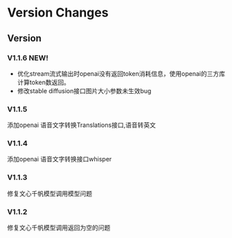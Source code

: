﻿# Version Changes

## Version

### V1.1.6 NEW! 
* 优化stream流式输出时openai没有返回token消耗信息，使用openai的三方库计算token数返回。
* 修改stable diffusion接口图片大小参数未生效bug
   
### V1.1.5
添加openai 语音文字转换Translations接口,语音转英文
### V1.1.4
添加openai 语音文字转换接口whisper

### V1.1.3
修复文心千帆模型调用模型问题

### V1.1.2
修复文心千帆模型调用返回为空的问题

